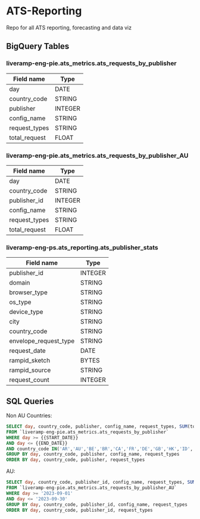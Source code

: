 # ATS-Reporting
Repo for all ATS reporting, forecasting and data viz

## BigQuery Tables
### liveramp-eng-pie.ats_metrics.ats_requests_by_publisher
|Field name     |  Type   |
|---------------|---------|
| day           |   DATE  |
| country_code  | STRING  |
| publisher     | INTEGER |
| config_name   |  STRING |
|request_types  |  STRING |
| total_request |   FLOAT |

### liveramp-eng-pie.ats_metrics.ats_requests_by_publisher_AU
|Field name     |  Type   |
|---------------|---------|
| day           | DATE    |
| country_code  | STRING  |
| publisher_id  | INTEGER |
| config_name   | STRING  |
| request_types | STRING  |
| total_request | FLOAT   |

### liveramp-eng-ps.ats_reporting.ats_publisher_stats
|Field name             |  Type   |
|-----------------------|---------|
| publisher_id          | INTEGER |
| domain                | STRING  |
| browser_type          | STRING  |
| os_type               | STRING  |
| device_type           | STRING  |
| city                  | STRING  |
| country_code          | STRING  |
| envelope_request_type | STRING  |
| request_date          | DATE    |
| rampid_sketch         | BYTES   |
| rampid_source         | STRING  |
| request_count         | INTEGER |

## SQL Queries
Non AU Countries:
```SQL
SELECT day, country_code, publisher, config_name, request_types, SUM(total_request) as requests
FROM `liveramp-eng-pie.ats_metrics.ats_requests_by_publisher`
WHERE day >= {{START_DATE}}
AND day <= {{END_DATE}}
AND country_code IN('AR','AU','BE','BR','CA','FR','DE','GB','HK','ID','IT','JP','MX','NL','NZ','PL','RO','SG','ES','TW','US')
GROUP BY day, country_code, publisher, config_name, request_types
ORDER BY day, country_code, publisher, request_types
```
AU:
```SQL
SELECT day, country_code, publisher_id, config_name, request_types, SUM(total_request) as requests
FROM `liveramp-eng-pie.ats_metrics.ats_requests_by_publisher_AU`
WHERE day >= '2023-09-01'
AND day <= '2023-09-30'
GROUP BY day, country_code, publisher_id, config_name, request_types
ORDER BY day, country_code, publisher_id, request_types
```
